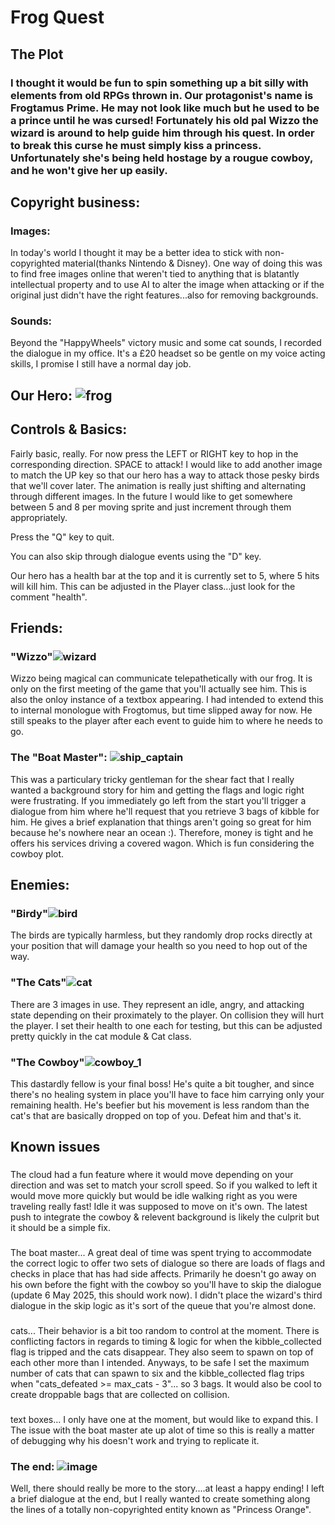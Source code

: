 # Frog Quest

## The Plot
### I thought it would be fun to spin something up a bit silly with elements from old RPGs thrown in. Our protagonist's name is Frogtamus Prime. He may not look like much but he used to be a prince until he was cursed! Fortunately his old pal Wizzo the wizard is around to help guide him through his quest. In order to break this curse he must simply kiss a princess. Unfortunately she's being held hostage by a rougue cowboy, and he won't give her up easily.

## Copyright business:
### Images: 
In today's world I thought it may be a better idea to stick with non-copyrighted material(thanks Nintendo & Disney). One way of doing this was to find free images online that weren't tied to anything that is blatantly intellectual property and to use AI to alter the image when attacking or if the original just didn't have the right features...also for removing backgrounds.

### Sounds:
Beyond the "HappyWheels" victory music and some cat sounds, I recorded the dialogue in my office. It's a £20 headset so be gentle on my voice acting skills, I promise I still have a normal day job.

## Our Hero: ![frog](https://github.com/user-attachments/assets/3079ad62-090b-4c38-8aaa-e6e76082b446)
## Controls & Basics:
Fairly basic, really. For now press the LEFT or RIGHT key to hop in the corresponding direction. SPACE to attack! I would like to add another image to match the UP key so that our hero has a way to attack those pesky birds that we'll cover later. The animation is really just shifting and alternating through different images. In the future I would like to get somewhere between 5 and 8 per moving sprite and just increment through them appropriately. 

Press the "Q" key to quit.

You can also skip through dialogue events using the "D" key.

Our hero has a health bar at the top and it is currently set to 5, where 5 hits will kill him. This can be adjusted in the Player class...just look for the comment "health".

## Friends:
### "Wizzo"![wizard](https://github.com/user-attachments/assets/9bbd124c-a7e4-4bab-9595-0e3574d7e105)
Wizzo being magical can communicate telepathetically with our frog. It is only on the first meeting of the game that you'll actually see him. This is also the onloy instance of a textbox appearing. I had intended to extend this to internal monologue with Frogtomus, but time slipped away for now. He still speaks to the player after each event to guide him to where he needs to go.
### The "Boat Master":  ![ship_captain](https://github.com/user-attachments/assets/3fd8a8ee-f4eb-46e6-858d-f77dcaa6744a)
This was a particulary tricky gentleman for the shear fact that I really wanted a background story for him and getting the flags and logic right were frustrating. If you immediately go left from the start you'll trigger a dialogue from him where he'll request that you retrieve 3 bags of kibble for him. He gives a brief explanation that things aren't going so great for him because he's nowhere near an ocean :). Therefore, money is tight and he offers his services driving a covered wagon. Which is fun considering the cowboy plot.

## Enemies:
### "Birdy"![bird](https://github.com/user-attachments/assets/c0dd301e-e375-4004-be8a-d32251744512)
The birds are typically harmless, but they randomly drop rocks directly at your position that will damage your health so you need to hop out of the way. 

### "The Cats"![cat](https://github.com/user-attachments/assets/afe54af7-5ac9-4f22-b1c7-f0fa924a4fad)
There are 3 images in use. They represent an idle, angry, and attacking state depending on their proximately to the player. On collision they will hurt the player. I set their health to one each for testing, but this can be adjusted pretty quickly in the cat module & Cat class.

### "The Cowboy"![cowboy_1](https://github.com/user-attachments/assets/4edae416-112a-46c0-a353-18a76398eaea)
This dastardly fellow is your final boss! He's quite a bit tougher, and since there's no healing system in place you'll have to face him carrying only your remaining health. He's beefier but his movement is less random than the cat's that are basically dropped on top of you. Defeat him and that's it.


## Known issues
###
The cloud had a fun feature where it would move depending on your direction and was set to match your scroll speed. So if you walked to left it would move more quickly but would be idle walking right as you were traveling really fast! Idle it was supposed to move on it's own. The latest push to integrate the cowboy & relevent background is likely the culprit but it should be a simple fix.

###
The boat master... A great deal of time was spent trying to accommodate the correct logic to offer two sets of dialogue so there are loads of flags and checks in place that has had side affects. Primarily he doesn't go away on his own before the fight with the cowboy so you'll have to skip the dialogue (update 6 May 2025, this should work now). I didn't place the wizard's third dialogue in the skip logic as it's sort of the queue that you're almost done.

###
cats... Their behavior is a bit too random to control at the moment. There is conflicting factors in regards to timing & logic for when the kibble_collected flag is tripped and the cats disappear. They also seem to spawn on top of each other more than I intended. Anyways, to be safe I set the maximum number of cats that can spawn to six and the kibble_collected flag trips when "cats_defeated >= max_cats - 3"... so 3 bags. It would also be cool to create droppable bags that are collected on collision.

###
text boxes... I only have one at the moment, but would like to expand this. I The issue with the boat master ate up alot of time so this is really a matter of debugging why his doesn't work and trying to replicate it.
### The end: ![image](https://github.com/user-attachments/assets/0ab5b15d-8c35-4742-816c-2acada8e3da1)
Well, there should really be more to the story....at least a happy ending! I left a brief dialogue at the end, but I really wanted to create something along the lines of a totally non-copyrighted entity known as "Princess Orange". 
